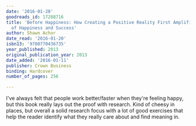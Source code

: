 ```yaml
---
date: '2016-01-20'
goodreads_id: 17288716
title: 'Before Happiness: How Creating a Positive Reality First Amplifies Your Levels
  of Happiness and Success'
author: Shawn Achor
date_read: '2016-01-20'
isbn13: '9780770436735'
year_published: 2013
original_publication_year: 2013
date_added: '2016-01-11'
publisher: Crown Business
binding: Hardcover
number_of_pages: 256

---
```

I've always felt that people work better/faster when they're feeling happy, but this book really lays out the proof with research. Kind of cheesy in places, but overall a solid research focus with a lot of good exercises that help the reader identify what they really care about and find meaning in.
